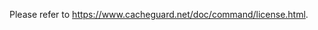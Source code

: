 Please refer to <a href="https://www.cacheguard.net/doc/command/license.html" target="_blank">https://www.cacheguard.net/doc/command/license.html</a>.
